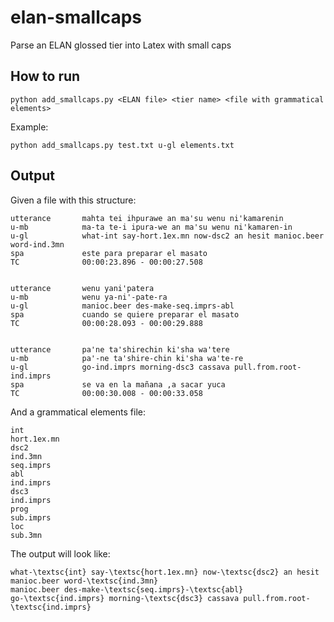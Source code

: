 # elan-smallcaps
Parse an ELAN glossed tier into Latex with small caps

## How to run

```
python add_smallcaps.py <ELAN file> <tier name> <file with grammatical elements>
```

Example:

```
python add_smallcaps.py test.txt u-gl elements.txt
```

## Output

Given a file with this structure:

```
utterance   	mahta tei ihpurawe an ma'su wenu ni'kamarenin
u-mb        	ma-ta te-i ipura-we an ma'su wenu ni'kamaren-in
u-gl        	what-int say-hort.1ex.mn now-dsc2 an hesit manioc.beer word-ind.3mn
spa         	este para preparar el masato
TC          	00:00:23.896 - 00:00:27.508


utterance   	wenu yani'patera
u-mb        	wenu ya-ni'-pate-ra
u-gl        	manioc.beer des-make-seq.imprs-abl
spa         	cuando se quiere preparar el masato
TC          	00:00:28.093 - 00:00:29.888


utterance   	pa'ne ta'shirechin ki'sha wa'tere
u-mb        	pa'-ne ta'shire-chin ki'sha wa'te-re
u-gl        	go-ind.imprs morning-dsc3 cassava pull.from.root-ind.imprs
spa         	se va en la mañana ,a sacar yuca
TC          	00:00:30.008 - 00:00:33.058
```

And a grammatical elements file:

```
int
hort.1ex.mn
dsc2
ind.3mn
seq.imprs
abl
ind.imprs
dsc3
ind.imprs
prog
sub.imprs
loc
sub.3mn
```

The output will look like:

```
what-\textsc{int} say-\textsc{hort.1ex.mn} now-\textsc{dsc2} an hesit manioc.beer word-\textsc{ind.3mn}
manioc.beer des-make-\textsc{seq.imprs}-\textsc{abl}
go-\textsc{ind.imprs} morning-\textsc{dsc3} cassava pull.from.root-\textsc{ind.imprs}
```
